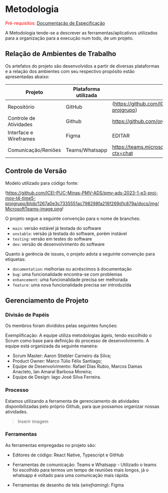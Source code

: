 
# Metodologia

<span style="color:red">Pré-requisitos: <a href="2-Especificação do Projeto.md"> Documentação de Especificação</a></span>

A Metodologia tende-se a descrever as ferramentas/aplicativos utilizados para a organização para a execução num todo, de um projeto. 

## Relação de Ambientes de Trabalho

Os artefatos do projeto são desenvolvidos a partir de diversas plataformas e a relação dos ambientes com seu respectivo propósito estão apresentadas abaixo: 

| Projeto                    | Plataforma utilizada                                   | Links      |
| ------                     | ------------------------------------------------------ | ---------- |
| Repositório                | GitHub                                                 | (https://github.com/ICEI-PUC-Minas-PMV-ADS/pmv-ads-2023-1-e3-proj-mov-t4-time5-projgrupo)   |
| Controle de Atividades     | Github                                                 |   https://github.com/orgs/ICEI-PUC-Minas-PMV-ADS/projects/242/views/1     |
| Interface e Wireframes     | Figma                                                  | EDITAR       |
| Comunicação/Reniões        | Teams/Whatsapp                                         |  https://teams.microsoft.com/_#/conversations/19:09f7687db2024992a0e795e1991f3273@thread.v2?ctx=chat    |


## Controle de Versão

Modelo utilizado para código fonte:

!https://github.com/ICEI-PUC-Minas-PMV-ADS/pmv-ads-2023-1-e3-proj-mov-t4-time5-projgrupo/blob/1267a0e3c7335551ac798298fa216f269d1c879a/docs/img/MicrosoftTeams-image.png!

O projeto segue a seguinte convenção para o nome de branches:

- `main`: versão estável já testada do software
- `unstable`: versão já testada do software, porém instável
- `testing`: versão em testes do software
- `dev`: versão de desenvolvimento do software

Quanto à gerência de issues, o projeto adota a seguinte convenção para
etiquetas:

- `documentation`: melhorias ou acréscimos à documentação
- `bug`: uma funcionalidade encontra-se com problemas
- `enhancement`: uma funcionalidade precisa ser melhorada
- `feature`: uma nova funcionalidade precisa ser introduzida

## Gerenciamento de Projeto

### Divisão de Papéis

Os membros foram divididos pelas seguintes funções: 

Exemplificação: A equipe utiliza metodologias ágeis, tendo escolhido o Scrum como base para definição do processo de desenvolvimento. A equipe está organizada da seguinte maneira:
- Scrum Master: Aaron Stiebler Carneiro da Silva;
- Product Owner: Marco Túlio Félix Santiago;
- Equipe de Desenvolvimento: Rafael Dias Rubio, Marcos Damas Anacleto, Ian Amaral Barbosa Moreira;
- Equipe de Design: Iago José Silva Ferreira.

### Processo

Estamos utilizando a ferramenta de gerenciamento de atividades disponibilizadas pelo próprio Github, para que possamos organizar nossas atividades. 

> Inserir imagem 
 
### Ferramentas

As ferramentas empregadas no projeto são:

- Editores de código: React Native, Typescript e GitHub 

- Ferramentas de comunicação: Teams e Whatsapp - Utilizado o teams foi escolhido para termos um tempo de reuniões mais longos, já o whatsapp é voltado para uma comunicação mais rápida.

- Ferramentas de desenho de tela (_wireframing_): Figma




 
